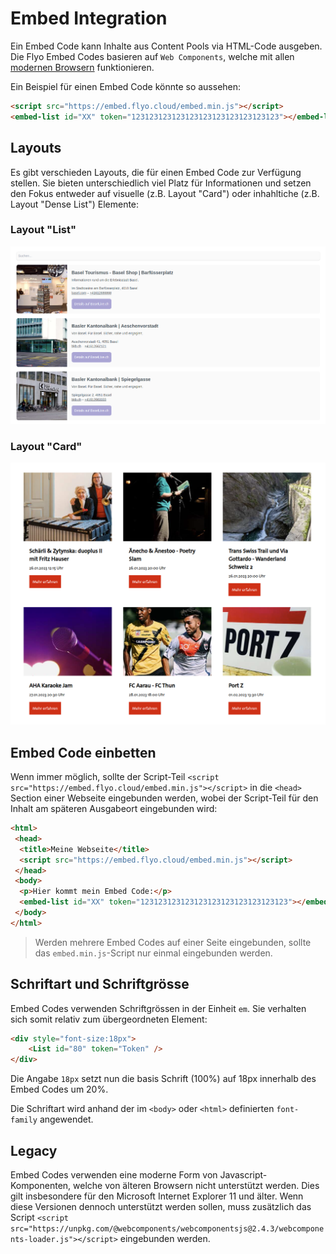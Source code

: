 # Embed Integration

Ein Embed Code kann Inhalte aus Content Pools via HTML-Code ausgeben. Die Flyo Embed Codes basieren auf `Web Components`, welche mit allen [modernen Browsern](https://caniuse.com/custom-elementsv1) funktionieren.

Ein Beispiel für einen Embed Code könnte so aussehen:

```html
<script src="https://embed.flyo.cloud/embed.min.js"></script>
<embed-list id="XX" token="123123123123123123123123123123123"></embed-list>
```

## Layouts

Es gibt verschieden Layouts, die für einen Embed Code zur Verfügung stellen. Sie bieten unterschiedlich viel Platz für Informationen und setzen den Fokus entweder auf visuelle (z.B. Layout "Card") oder inhahltiche (z.B. Layout "Dense List") Elemente:

### Layout "List"

![Flyo List Embed](assets/embed/example-list.png)

### Layout "Card"

![Flyo Card Embed](assets/embed/example-card.png)

## Embed Code einbetten

Wenn immer möglich, sollte der Script-Teil `<script src="https://embed.flyo.cloud/embed.min.js"></script>` in die `<head>` Section einer Webseite eingebunden werden, wobei der Script-Teil für den Inhalt am späteren Ausgabeort eingebunden wird:

```html
<html>
 <head>
  <title>Meine Webseite</title>
  <script src="https://embed.flyo.cloud/embed.min.js"></script>
 </head>
 <body>
  <p>Hier kommt mein Embed Code:</p>
  <embed-list id="XX" token="123123123123123123123123123123123"></embed-list>
 </body>
</html>
```

> Werden mehrere Embed Codes auf einer Seite eingebunden, sollte das `embed.min.js`-Script nur einmal eingebunden werden.

## Schriftart und Schriftgrösse

Embed Codes verwenden Schriftgrössen in der Einheit `em`. Sie verhalten sich somit relativ zum übergeordneten Element: 

```html
<div style="font-size:18px">
    <List id="80" token="Token" />
</div>
```

Die Angabe `18px` setzt nun die basis Schrift (100%) auf 18px innerhalb des Embed Codes um 20%. 

Die Schriftart wird anhand der im `<body>` oder `<html>` definierten `font-family` angewendet.

## Legacy

Embed Codes verwenden eine moderne Form von Javascript-Komponenten, welche von älteren Browsern nicht unterstützt werden. Dies gilt insbesondere für den Microsoft Internet Explorer 11 und älter. Wenn diese Versionen dennoch unterstützt werden sollen, muss zusätzlich das Script `<script src="https://unpkg.com/@webcomponents/webcomponentsjs@2.4.3/webcomponents-loader.js"></script>` eingebunden werden.